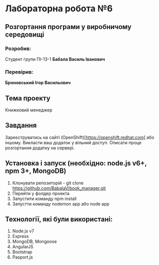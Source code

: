 # Лабораторна робота №6

## Розгортання програми у виробничому середовищі

### Розробив:

Студент групи ПІ-13-1 **Бабала Василь Іванович**


### Перевірив:

**Броновський Ігор Васильович**

## Тема проекту
Книжковий менеджер

## Завдання

Зареєструватись на сайті (OpenShift)[https://openshift.redhat.com] або іншому. Викласти ваш додаток у вільний доступ. Описати проце розгортання додатку на сервері. 

## Установка і запуск (необхідно: node.js v6+, npm 3+, MongoDB)
1. Клонувати репозиторій - git clone https://github.com/BabalaV/book_manager.git
2. Перейти у фолдер проекта
3. Запустити команду npm install
4. Запустти команду nodemon app або node app

## Технології, які були використані:
1. Node.js v7
2. Express
3. MongoDB, Mongoose
4. AngularJS
5. Bootstrap
6. Pasport.js
